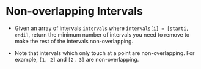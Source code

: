 # Non-overlapping Intervals

- Given an array of intervals `intervals` where `intervals[i] = [starti, endi]`, return the minimum number of intervals you need to remove to make the rest of the intervals non-overlapping.

- Note that intervals which only touch at a point are non-overlapping. For example, `[1, 2]` and `[2, 3]` are non-overlapping.
